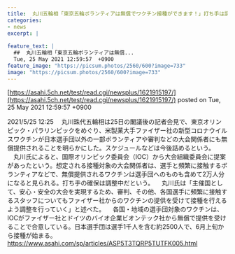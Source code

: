 ```yaml
---
title:  丸川五輪相「東京五輪ボランティアは無償でワクチン接種ができます！」打ち手は調整中  
categories:
- news
excerpt: |
  
feature_text: |
  ##  丸川五輪相「東京五輪ボランティアは無償...
  Tue, 25 May 2021 12:59:57  +0900
feature_image: "https://picsum.photos/2560/600?image=733"
image: "https://picsum.photos/2560/600?image=733"
---
```


[https://asahi.5ch.net/test/read.cgi/newsplus/1621915197/](https://asahi.5ch.net/test/read.cgi/newsplus/1621915197/)
posted on Tue, 25 May 2021 12:59:57  +0900

<!--more-->

2021/5/25 12:25 　丸川珠代五輪相は25日の閣議後の記者会見で、東京オリンピック・パラリンピックをめぐり、米製薬大手ファイザー社の新型コロナウイルスワクチンが日本選手団以外の一部ボランティアや審判などの大会関係者にも無償提供されることを明らかにした。スケジュールなどは今後詰めるという。 　丸川氏によると、国際オリンピック委員会（IOC）から大会組織委員会に提案があったという。想定される接種対象の大会関係者は、選手と頻繁に接触するボランティアなどで、無償提供されるワクチンは選手団へのものも含めて2万人分になると見られる。打ち手の確保は調整中だという。 　丸川氏は「主催国として、安心・安全の大会を実現するため、審判、その他、各国選手に頻繁に接触するスタッフについてもファイザー社からのワクチンの提供を受けて接種を行えるよう調整を行っていく」と述べた。 　各国・地域の選手団対象のワクチンは、IOCがファイザー社とドイツのバイオ企業ビオンテック社から無償で提供を受けることで合意している。日本選手団は選手1千人を含む約2500人で、6月上旬から接種が始まる。 https://www.asahi.com/sp/articles/ASP5T3TQRP5TUTFK005.html
